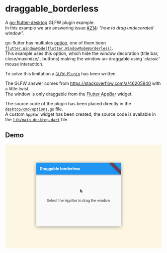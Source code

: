 # draggable_borderless

A [go-flutter-desktop](https://github.com/go-flutter-desktop/go-flutter/wiki/Plugin-info) GLFW plugin example.  
In this example we are answering issue [#214](https://github.com/go-flutter-desktop/go-flutter/issues/214): *"how to drag undecorated window".*  

go-flutter has multiples [option](https://github.com/go-flutter-desktop/go-flutter/wiki/Options), one of them been [`flutter.WindowMode(flutter.WindowModeBorderless)`](https://github.com/go-flutter-desktop/examples/blob/f6eddd4e0051944ab41b0a9e12d8a4a0d0af2fdd/draggable_borderless/desktop/cmd/options.go#L11).  
This example uses this option, which hide the window decoration (title bar, close/maximize/.. buttons) making the window un-draggable using 'classic' mouse interaction. 

To solve this limitation a [`GLFW-Plugin`](https://github.com/go-flutter-desktop/go-flutter/wiki/GLFW-Plugin-example) has been written.

The GLFW answer comes from https://stackoverflow.com/a/46205940 with a little
twist.  
The window is only draggable from the [Flutter AppBar](https://api.flutter.dev/flutter/material/AppBar-class.html) widget.

The source code of the plugin has been placed directly in the [`desktop/cmd/options.go`](./desktop/cmd/options.go) file.  
A custom `AppBar` widget has been created, the source code is available in the
[`lib/main_desktop.dart`](./lib/main_desktop.dart) file.

## Demo
<p align="center">
  <img src="./app_bar_drag.gif" width="650" align="center" alt="Demo of the
  example">
</p>
